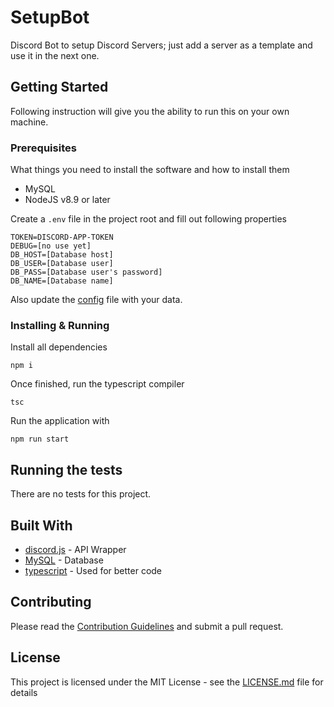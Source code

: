 # SetupBot

Discord Bot to setup Discord Servers; just add a server as a template and use it in the next one.

## Getting Started

Following instruction will give you the ability to run this on your own machine. 

### Prerequisites

What things you need to install the software and how to install them

- MySQL
- NodeJS v8.9 or later

Create a `.env` file in the project root and fill out following properties

````
TOKEN=DISCORD-APP-TOKEN
DEBUG=[no use yet]
DB_HOST=[Database host]
DB_USER=[Database user]
DB_PASS=[Database user's password]
DB_NAME=[Database name]
````

Also update the [config](config.js) file with your data.

### Installing & Running

Install all dependencies

```
npm i
```

Once finished, run the typescript compiler

```
tsc
```

Run the application with 
````
npm run start
````

## Running the tests

There are no tests for this project.

## Built With

* [discord.js](https://discord.js.org) - API Wrapper
* [MySQL](https://www.mysql.com/) - Database
* [typescript](https://www.typescriptlang.org/) - Used for better code

## Contributing

Please read the [Contribution Guidelines](.github/CONTRIBUTE.md) and submit a pull request.

## License

This project is licensed under the MIT License - see the [LICENSE.md](LICENSE) file for details
